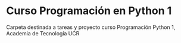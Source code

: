 # Curso Programación en Python 1
Carpeta destinada a tareas y proyecto curso Programación Python 1, Academia de Tecnología UCR
